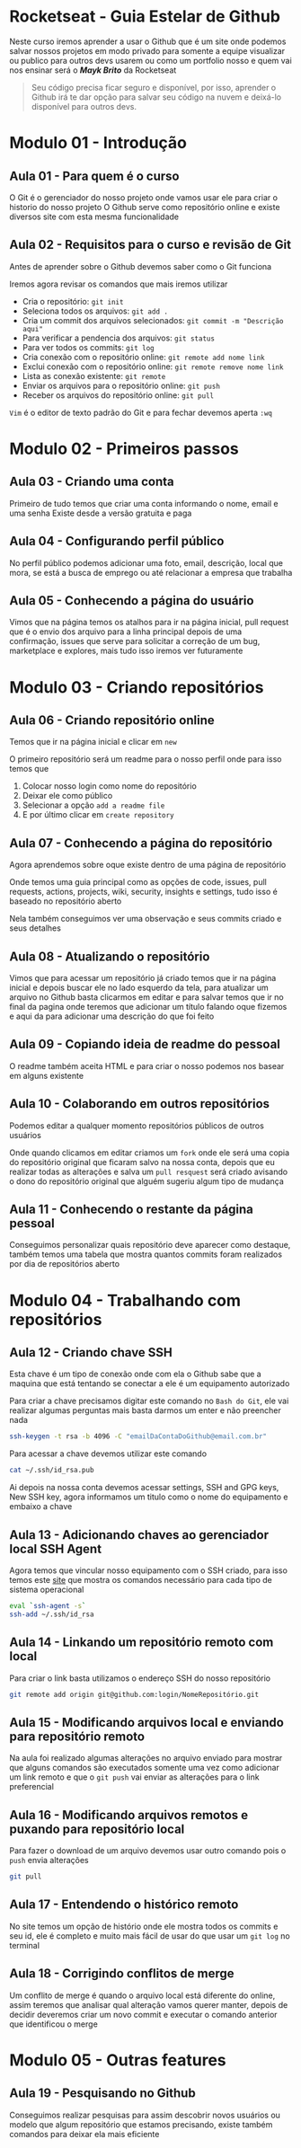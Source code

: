 # Rocketseat - Guia Estelar de Github

Neste curso iremos aprender a usar o Github que é um site onde podemos salvar nossos projetos em modo privado para somente a equipe visualizar ou publico para outros devs usarem ou como um portfolio nosso e quem vai nos ensinar será o _**Mayk Brito**_ da Rocketseat

>Seu código precisa ficar seguro e disponível, por isso, aprender o Github irá te dar opção para salvar seu código na nuvem e deixá-lo disponível para outros devs.

# Modulo 01 - Introdução

## Aula 01 - Para quem é o curso
O Git é o gerenciador do nosso projeto onde vamos usar ele para criar o historio do nosso projeto
O Github serve como repositório online e existe diversos site com esta mesma funcionalidade

## Aula 02 - Requisitos para o curso e revisão de Git
Antes de aprender sobre o Github devemos saber como o Git funciona

Iremos agora revisar os comandos que mais iremos utilizar
  * Cria o repositório: `git init`
  * Seleciona todos os arquivos: `git add .`
  * Cria um commit dos arquivos selecionados: `git commit -m "Descrição aqui"`
  * Para verificar a pendencia dos arquivos: `git status`
  * Para ver todos os commits: `git log`
  * Cria conexão com o repositório online: `git remote add nome link`
  * Exclui conexão com o repositório online: `git remote remove nome link`
  * Lista as conexão existente: `git remote`
  * Enviar os arquivos para o repositório online: `git push`
  * Receber os arquivos do repositório online: `git pull`

`Vim` é o editor de texto padrão do Git e para fechar devemos aperta `:wq`

# Modulo 02 - Primeiros passos

## Aula 03 - Criando uma conta
Primeiro de tudo temos que criar uma conta informando o nome, email e uma senha
Existe desde a versão gratuita e paga

## Aula 04 - Configurando perfil público
No perfil público podemos adicionar uma foto, email, descrição, local que mora, se está a busca de emprego ou até relacionar a empresa que trabalha

## Aula 05 - Conhecendo a página do usuário
Vimos que na página temos os atalhos para ir na página inicial, pull request que é o envio dos arquivo para a linha principal depois de uma confirmação, issues que serve para solicitar a correção de um bug, marketplace e explores, mais tudo isso iremos ver futuramente

# Modulo 03 - Criando repositórios

## Aula 06 - Criando repositório online
Temos que ir na página inicial e clicar em `new`

O primeiro repositório será um readme para o nosso perfil onde para isso temos que
  1. Colocar nosso login como nome do repositório
  2. Deixar ele como público
  3. Selecionar a opção `add a readme file`
  4. E por último clicar em `create repository`

## Aula 07 - Conhecendo a página do repositório
Agora aprendemos sobre oque existe dentro de uma página de repositório

Onde temos uma guia principal como as opções de code, issues, pull requests, actions, projects, wiki, security, insights e settings, tudo isso é baseado no repositório aberto

Nela também conseguimos ver uma observação e seus commits criado e seus detalhes

## Aula 08 - Atualizando o repositório
Vimos que para acessar um repositório já criado temos que ir na página inicial e depois buscar ele no lado esquerdo da tela, para atualizar um arquivo no Github basta clicarmos em editar e para salvar temos que ir no final da pagina onde teremos que adicionar um título falando oque fizemos e aqui da para adicionar uma descrição do que foi feito

## Aula 09 - Copiando ideia de readme do pessoal
O readme também aceita HTML e para criar o nosso podemos nos basear em alguns existente

## Aula 10 - Colaborando em outros repositórios
Podemos editar a qualquer momento repositórios públicos de outros usuários

Onde quando clicamos em editar criamos um `fork` onde ele será uma copia do repositório original que ficaram salvo na nossa conta, depois que eu realizar todas as alterações e salva um `pull resquest` será criado avisando o dono do repositório original que alguém sugeriu algum tipo de mudança

## Aula 11 - Conhecendo o restante da página pessoal
Conseguimos personalizar quais repositório deve aparecer como destaque, também temos uma tabela que mostra quantos commits foram realizados por dia de repositórios aberto

# Modulo 04 - Trabalhando com repositórios

## Aula 12 - Criando chave SSH
Esta chave é um tipo de conexão onde com ela o Github sabe que a maquina que está tentando se conectar a ele é um equipamento autorizado

Para criar a chave precisamos digitar este comando no `Bash do Git`, ele vai realizar algumas perguntas mais basta darmos um enter e não preencher nada
```bash
ssh-keygen -t rsa -b 4096 -C "emailDaContaDoGithub@email.com.br"
```

Para acessar a chave devemos utilizar este comando
```bash
cat ~/.ssh/id_rsa.pub
```

Ai depois na nossa conta devemos acessar settings, SSH and GPG keys, New SSH key, agora informamos um titulo como o nome do equipamento e embaixo a chave

## Aula 13 - Adicionando chaves ao gerenciador local SSH Agent
Agora temos que vincular nosso equipamento com o SSH criado, para isso temos este [site](https://docs.github.com/en/github/authenticating-to-github/generating-a-new-ssh-key-and-adding-it-to-the-ssh-agent) que mostra os comandos necessário para cada tipo de sistema operacional
```bash
eval `ssh-agent -s`
ssh-add ~/.ssh/id_rsa
```

## Aula 14 - Linkando um repositório remoto com local
Para criar o link basta utilizamos o endereço SSH do nosso repositório
```bash
git remote add origin git@github.com:login/NomeRepositório.git
```

## Aula 15 - Modificando arquivos local e enviando para repositório remoto
Na aula foi realizado algumas alterações no arquivo enviado para mostrar que alguns comandos são executados somente uma vez como adicionar um link remoto e que o `git push` vai enviar as alterações para o link preferencial

## Aula 16 - Modificando arquivos remotos e puxando para repositório local
Para fazer o download de um arquivo devemos usar outro comando pois o `push` envia alterações
```bash
git pull
```

## Aula 17 - Entendendo o histórico remoto
No site temos um opção de histório onde ele mostra todos os commits e seu id, ele é completo e muito mais fácil de usar do que usar um `git log` no terminal

## Aula 18 - Corrigindo conflitos de merge
Um conflito de merge é quando o arquivo local está diferente do online, assim teremos que analisar qual alteração vamos querer manter, depois de decidir deveremos criar um novo commit e executar o comando anterior que identificou o merge

# Modulo 05 - Outras features

## Aula 19 - Pesquisando no Github
Conseguimos realizar pesquisas para assim descobrir novos usuários ou modelo que algum repositório que estamos precisando, existe também comandos para deixar ela mais eficiente
